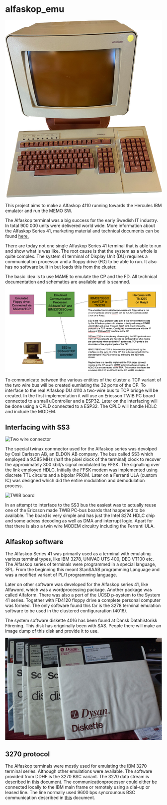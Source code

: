 # alfaskop_emu

![Alfaskop 4110](https://github.com/MattisLind/alfaskop_emu/raw/master/pics/Alfaskop_small.png)


This project aims to make a Alfaskop 4110 running towards the Hercules IBM emulator and run the MEMO SW.

The Alfaskop terminal was a big success for the early Swedish IT industry. In total 900 000 units were delivered world wide.
More information about the Alfaskop Series 41, marketing material and technical documents can be found [here.](http://www.datormuseum.se/peripherals/terminals/alfaskop)

There are today not one single Alfaskop Series 41 terminal that is able to run and show what is was like. The root cause
is that the system as a whole  is quite complex. The system 41 terminal of Display Unit (DU) requires a communication processor and a floppy drive (FD) to be able to run. It also has no software built in but loads this from the cluster.


The basic idea is to use MAME to emulate the CP and the FD. All technical documentation and schematics are available and is scanned.
![Alfaskop 4110](https://github.com/MattisLind/alfaskop_emu/raw/master/pics/Alfaskop_emu_architecure.png)


To communicate between the various entities of the cluster a TCP variant of the two wire bus will be created eumlating the 32 ports of the CP. To interface to the real Alfaskop DU 4110 a two-wire bus to TCP bridge will be created. In the first implementation it will use an Ericsson TWIB PC board connected to a small uController and a ESP32. Later on the interfacing will be done using a CPLD connected to a ESP32. The CPLD will handle HDLC and include the MODEM.



## Interfacing with SS3

![Two wire connector](https://i.imgur.com/YzAfB2gl.png)

The special twinax connnector used for the Alfaskop series was devolped by Ossi Carlsson AB, an ELDON AB company. The bus called SS3 which employed a 9.585 MHz (half the pixel clock of the terminal) clock to recover the approximately 300 kbit/s signal modulated by FFSK. The signalling over the link employed HDLC. Initially the FFSK modem was implemented using discrete TTL circuits and a bipolar PROM. Later on a Ferranti ULA (custom IC) was designed which did the entire modulation and demodulation process. 

![TWIB board](https://i.imgur.com/grnMKvj.jpg)

In an attempt to interface to the SS3 bus the easiest was to actually reuse one of the Ericsson made TWIB PC-bus boards that happened to be available. The board is very simple and has just the Intel 8274 HDLC chip and some adress decoding as well as DMA and interrupt logic. Apart for that there is also a twin wire MODEM circuitry including the Ferranti ULA.


## Alfaskop software

The Alfaskop Series 41 was primarily used as a terminal with emulating various terminal types, like IBM 3278, UNIVAC UTS 400, DEC VT100 etc. The Alfaskop series of terminals were programmed in a special language, SPL. From the beginning this meant StanSAAB programming Language and was a modified variant of PL/1 programming language.

Later on other software was developed for the Alfaskop series 41, like Alfaword, which was a wordprocessing package. Another package was called Alfaform. There was also a port of the UCSD p-system to the System 41 series. Together with FD4120 floppy drive a complete personal computer was formed. The only software found this far is the 3278 terminal emulation software to be used in the clustered configuraration (4016).

The system software diskette 4016 has been found at Dansk Datahistorisk Förening. This disk has origninally been with SAS. People there will make an image dump of this disk
and provide it to use.

![Alfaskop in MAME](https://github.com/MattisLind/alfaskop_emu/raw/master/pics/SoftwareDisks.jpg)
 

## 3270 protocol

The Alfaskop terminals were mostly used for emulating the IBM 3270 terminal series. Although other emulations were available. The software provided from DDHF is the 3270 BSC variant. The 3270 data stream is described in [this](http://bitsavers.trailing-edge.com/pdf/ibm/3270/GA23-0059-4_3270_Data_Stream_Programmers_Reference_Dec88.pdf) document. The communicationprocessor could either be connected locally to the IBM main frame or remotely using a dial-up or leased line. The line normally used 9600 bps syncrounous BSC communication described in [this](http://bitsavers.trailing-edge.com/pdf/ibm/datacomm/GA27-3004-2_General_Information_Binary_Synchronous_Communications_Oct70.pdf) document.

